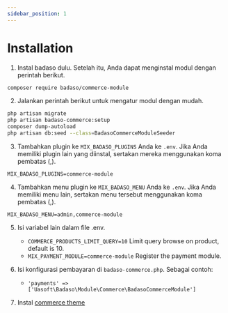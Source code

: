 ```yaml
---
sidebar_position: 1
---
```


# Installation

1. Instal badaso dulu. Setelah itu, Anda dapat menginstal modul dengan perintah berikut.

```bash
composer require badaso/commerce-module
```

2. Jalankan perintah berikut untuk mengatur modul dengan mudah.

```bash
php artisan migrate
php artisan badaso-commerce:setup
composer dump-autoload
php artisan db:seed --class=BadasoCommerceModuleSeeder
```

3. Tambahkan plugin ke `MIX_BADASO_PLUGINS` Anda ke `.env`. Jika Anda memiliki plugin lain yang diinstal, sertakan mereka menggunakan koma pembatas (,).

```
MIX_BADASO_PLUGINS=commerce-module
```

4. Tambahkan menu plugin ke `MIX_BADASO_MENU` Anda ke `.env`. Jika Anda memiliki menu lain, sertakan menu tersebut menggunakan koma pembatas (,).

```
MIX_BADASO_MENU=admin,commerce-module
```

5. Isi variabel lain dalam file .env.
    - `COMMERCE_PRODUCTS_LIMIT_QUERY=10` Limit query browse on product, default is 10.
    - `MIX_PAYMENT_MODULE=commerce-module` Register the payment module.

6. Isi konfigurasi pembayaran di `badaso-commerce.php`. Sebagai contoh:
    - `'payments' => ['Uasoft\Badaso\Module\Commerce\BadasoCommerceModule']`

7. Instal [commerce theme](https://github.com/uasoft-indonesia/badaso-commerce-theme)